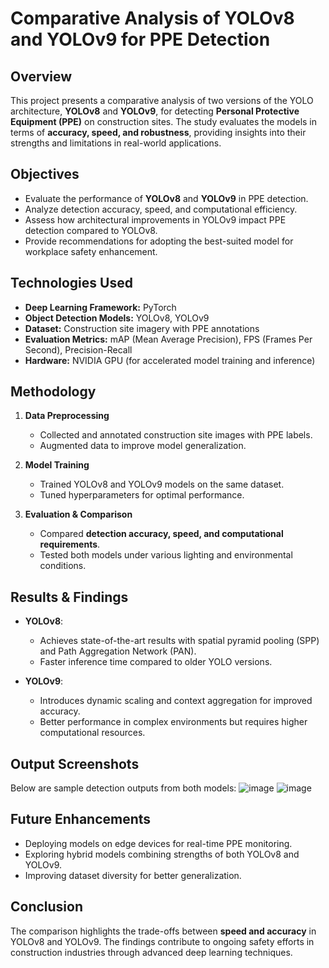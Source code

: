 # Comparative Analysis of YOLOv8 and YOLOv9 for PPE Detection

## Overview
This project presents a comparative analysis of two versions of the YOLO architecture, **YOLOv8** and **YOLOv9**, for detecting **Personal Protective Equipment (PPE)** on construction sites. The study evaluates the models in terms of **accuracy, speed, and robustness**, providing insights into their strengths and limitations in real-world applications.

## Objectives
- Evaluate the performance of **YOLOv8** and **YOLOv9** in PPE detection.
- Analyze detection accuracy, speed, and computational efficiency.
- Assess how architectural improvements in YOLOv9 impact PPE detection compared to YOLOv8.
- Provide recommendations for adopting the best-suited model for workplace safety enhancement.

## Technologies Used
- **Deep Learning Framework:** PyTorch
- **Object Detection Models:** YOLOv8, YOLOv9
- **Dataset:** Construction site imagery with PPE annotations
- **Evaluation Metrics:** mAP (Mean Average Precision), FPS (Frames Per Second), Precision-Recall
- **Hardware:** NVIDIA GPU (for accelerated model training and inference)

## Methodology
1. **Data Preprocessing**
   - Collected and annotated construction site images with PPE labels.
   - Augmented data to improve model generalization.
   
2. **Model Training**
   - Trained YOLOv8 and YOLOv9 models on the same dataset.
   - Tuned hyperparameters for optimal performance.

3. **Evaluation & Comparison**
   - Compared **detection accuracy, speed, and computational requirements**.
   - Tested both models under various lighting and environmental conditions.

## Results & Findings
- **YOLOv8**:
  - Achieves state-of-the-art results with spatial pyramid pooling (SPP) and Path Aggregation Network (PAN).
  - Faster inference time compared to older YOLO versions.
  
- **YOLOv9**:
  - Introduces dynamic scaling and context aggregation for improved accuracy.
  - Better performance in complex environments but requires higher computational resources.
  
## Output Screenshots
Below are sample detection outputs from both models:
![image](https://github.com/user-attachments/assets/6e81104f-1c79-4770-a6d6-124e876b4329)    ![image](https://github.com/user-attachments/assets/cc7b15f2-c1b7-425e-a133-49f6d094c431)




## Future Enhancements
- Deploying models on edge devices for real-time PPE monitoring.
- Exploring hybrid models combining strengths of both YOLOv8 and YOLOv9.
- Improving dataset diversity for better generalization.

## Conclusion
The comparison highlights the trade-offs between **speed and accuracy** in YOLOv8 and YOLOv9. The findings contribute to ongoing safety efforts in construction industries through advanced deep learning techniques.
